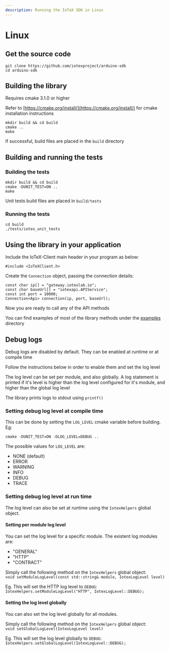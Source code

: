 ```yaml
---
description: Running the IoTeX SDK in Linux
---
```


# Linux

## Get the source code

```
git clone https://github.com/iotexproject/arduino-sdk
cd arduino-sdk
```

## Building the library

Requires cmake 3.1.0 or higher

Refer to [https://cmake.org/install/](https://cmake.org/install/) for cmake installation instructions

```
mkdir build && cd build
cmake ..
make
```

If successful, build files are placed in the `build` directory

## Building and running the tests

### Building the tests

```
mkdir build && cd build
cmake -DUNIT_TEST=ON ..
make
```

Unit tests build files are placed in `build/tests`

### Running the tests

```
cd build
./tests/iotex_unit_tests
```

## Using the library in your application

Include the IoTeX-Client main header in your program as below:

`#include <IoTeXClient.h>`

Create the `Connection` object, passing the connection details:

```
const char ip[] = "gateway.iotexlab.io";
const char baseUrl[] = "iotexapi.APIService";
const int port = 10000;
Connection<Api> connection(ip, port, baseUrl);
```

Now you are ready to call any of the API methods

You can find examples of most of the library methods under the [examples](https://github.com/iotexproject/arduino-sdk/examples) directory

## Debug logs

Debug logs are disabled by default. They can be enabled at runtime or at compile time

Follow the instructions below in order to enable them and set the log level

The log level can be set per module, and also globally. A log statement is printed if it's level is higher than the log level configured for it's module, and higher than the global log level

The library prints logs to stdout using `printf()`

### Setting debug log level at compile time

This can be done by setting the `LOG_LEVEL` cmake variable before building. Eg:

`cmake -DUNIT_TEST=ON -DLOG_LEVEL=DEBUG ..`

The possible values for `LOG_LEVEL` are:

* NONE (default)
* ERROR
* WARNING
* INFO
* DEBUG
* TRACE

### Setting debug log level at run time

The log level can also be set at runtime using the `IotexHelpers` global object.

#### Setting per module log level

You can set the log level for a specific module. The existent log modules are:

* "GENERAL"
* "HTTP"
* "CONTRACT"

Simply call the following method on the `IotexHelpers` global object:\
`void setModuleLogLevel(const std::string& module, IotexLogLevel level)`

Eg. This will set the HTTP log level to `DEBUG`:\
`IotexHelpers.setModuleLogLevel("HTTP", IotexLogLevel::DEBUG);`

#### Setting the log level globally

You can also set the log level globally for all modules.

Simply call the following method on the `IotexHelpers` global object:\
`void setGlobalLogLevel(IotexLogLevel level)`

Eg. This will set the log level globally to `DEBUG`:\
`IotexHelpers.setGlobalLogLevel(IotexLogLevel::DEBUG);`

##
